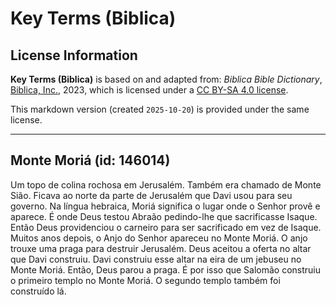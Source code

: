 # Key Terms (Biblica)

## License Information

**Key Terms (Biblica)** is based on and adapted from: _Biblica Bible Dictionary_, [Biblica, Inc.](https://www.biblica.com/), 2023, which is licensed under a [CC BY-SA 4.0 license](https://creativecommons.org/licenses/by-sa/4.0/legalcode.en).

This markdown version (created `2025-10-20`) is provided under the same license.



--------------------------------

## Monte Moriá (id: 146014)

Um topo de colina rochosa em Jerusalém. Também era chamado de Monte Sião. Ficava ao norte da parte de Jerusalém que Davi usou para seu governo. Na língua hebraica, Moriá significa o lugar onde o Senhor provê e aparece. É onde Deus testou Abraão pedindo\-lhe que sacrificasse Isaque. Então Deus providenciou o carneiro para ser sacrificado em vez de Isaque. Muitos anos depois, o Anjo do Senhor apareceu no Monte Moriá. O anjo trouxe uma praga para destruir Jerusalém. Deus aceitou a oferta no altar que Davi construiu. Davi construiu esse altar na eira de um jebuseu no Monte Moriá. Então, Deus parou a praga. É por isso que Salomão construiu o primeiro templo no Monte Moriá. O segundo templo também foi construído lá.


